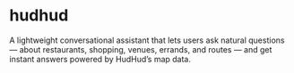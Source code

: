 # hudhud
A lightweight conversational assistant that lets users ask natural questions — about restaurants, shopping, venues, errands, and routes — and get instant answers powered by HudHud’s map data.
